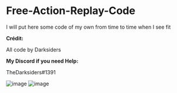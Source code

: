 # Free-Action-Replay-Code
I will put here some code of my own from time to time when I see fit

**Crédit:**

All code by Darksiders

**My Discord if you need Help:**

TheDarksiders#1391

![image](https://user-images.githubusercontent.com/114985285/236416782-e34045c6-a215-4a42-b79e-51c34357c9a0.png)
![image](https://user-images.githubusercontent.com/114985285/236417011-7f274eec-4085-4556-bc78-1f8875e623ae.png)

